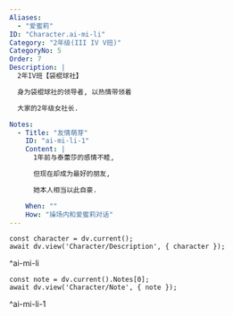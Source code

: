 ```yaml
---
Aliases:
  - "爱蜜莉"
ID: "Character.ai-mi-li"
Category: "2年级(III IV V班)"
CategoryNo: 5
Order: 7
Description: |
  2年IV班【袋棍球社】

  身为袋棍球社的领导者, 以热情带领着

  大家的2年级女社长.

Notes:
  - Title: "友情萌芽"
    ID: "ai-mi-li-1"
    Content: |
      1年前与泰蕾莎的感情不睦,

      但现在却成为最好的朋友,

      她本人相当以此自豪.

    When: ""
    How: "操场内和爱蜜莉对话"
---
```

```dataviewjs
const character = dv.current();
await dv.view('Character/Description', { character });
```
^ai-mi-li

```dataviewjs
const note = dv.current().Notes[0];
await dv.view('Character/Note', { note });
```
^ai-mi-li-1
